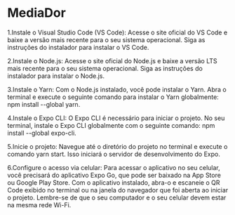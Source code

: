 # MediaDor

1.Instale o Visual Studio Code (VS Code): Acesse o site oficial do VS Code e baixe a versão mais recente para o seu sistema operacional. Siga as instruções do instalador para instalar o VS Code.

2.Instale o Node.js: Acesse o site oficial do Node.js e baixe a versão LTS mais recente para o seu sistema operacional. Siga as instruções do instalador para instalar o Node.js.

3.Instale o Yarn: Com o Node.js instalado, você pode instalar o Yarn. Abra o terminal e execute o seguinte comando para instalar o Yarn globalmente: npm install --global yarn.

4.Instale o Expo CLI: O Expo CLI é necessário para iniciar o projeto. No seu terminal, instale o Expo CLI globalmente com o seguinte comando: npm install --global expo-cli.

5.Inicie o projeto: Navegue até o diretório do projeto no terminal e execute o comando yarn start. Isso iniciará o servidor de desenvolvimento do Expo.

6.Configure o acesso via celular: Para acessar o aplicativo no seu celular, você precisará do aplicativo Expo Go, que pode ser baixado na App Store ou Google Play Store. Com o aplicativo instalado, abra-o e escaneie o QR Code exibido no terminal ou na janela do navegador que foi aberta ao iniciar o projeto. Lembre-se de que o seu computador e o seu celular devem estar na mesma rede Wi-Fi.

